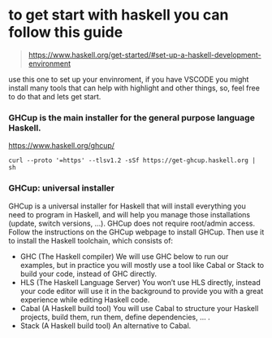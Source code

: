 # to get start with haskell you can follow this guide
> https://www.haskell.org/get-started/#set-up-a-haskell-development-environment

use this one to set up your envinroment, if you have VSCODE you might install many tools that can help with highlight and other things, so, feel free to do that and lets get start.


### GHCup is the main installer for the general purpose language Haskell.
https://www.haskell.org/ghcup/
```
curl --proto '=https' --tlsv1.2 -sSf https://get-ghcup.haskell.org | sh
```

### GHCup: universal installer
GHCup is a universal installer for Haskell that will install everything you need to program in Haskell, and will help you manage those installations (update, switch versions, …). GHCup does not require root/admin access. Follow the instructions on the GHCup webpage to install GHCup. Then use it to install the Haskell toolchain, which consists of:

* GHC (The Haskell compiler) We will use GHC below to run our examples, but in practice you will mostly use a tool like Cabal or Stack to build your code, instead of GHC directly.
* HLS (The Haskell Language Server) You won’t use HLS directly, instead your code editor will use it in the background to provide you with a great experience while editing Haskell code.
* Cabal (A Haskell build tool) You will use Cabal to structure your Haskell projects, build them, run them, define dependencies, … .
* Stack (A Haskell build tool) An alternative to Cabal.